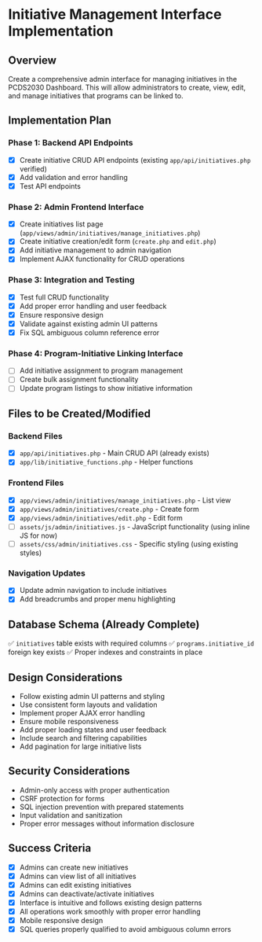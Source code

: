# Initiative Management Interface Implementation

## Overview
Create a comprehensive admin interface for managing initiatives in the PCDS2030 Dashboard. This will allow administrators to create, view, edit, and manage initiatives that programs can be linked to.

## Implementation Plan

### Phase 1: Backend API Endpoints
- [x] Create initiative CRUD API endpoints (existing `app/api/initiatives.php` verified)
- [x] Add validation and error handling
- [x] Test API endpoints

### Phase 2: Admin Frontend Interface
- [x] Create initiatives list page (`app/views/admin/initiatives/manage_initiatives.php`)
- [x] Create initiative creation/edit form (`create.php` and `edit.php`)
- [x] Add initiative management to admin navigation
- [x] Implement AJAX functionality for CRUD operations

### Phase 3: Integration and Testing
- [x] Test full CRUD functionality
- [x] Add proper error handling and user feedback  
- [x] Ensure responsive design
- [x] Validate against existing admin UI patterns
- [x] Fix SQL ambiguous column reference error

### Phase 4: Program-Initiative Linking Interface
- [ ] Add initiative assignment to program management
- [ ] Create bulk assignment functionality
- [ ] Update program listings to show initiative information

## Files to be Created/Modified

### Backend Files
- [x] `app/api/initiatives.php` - Main CRUD API (already exists)
- [x] `app/lib/initiative_functions.php` - Helper functions

### Frontend Files
- [x] `app/views/admin/initiatives/manage_initiatives.php` - List view
- [x] `app/views/admin/initiatives/create.php` - Create form
- [x] `app/views/admin/initiatives/edit.php` - Edit form
- [ ] `assets/js/admin/initiatives.js` - JavaScript functionality (using inline JS for now)
- [ ] `assets/css/admin/initiatives.css` - Specific styling (using existing styles)

### Navigation Updates
- [x] Update admin navigation to include initiatives
- [x] Add breadcrumbs and proper menu highlighting

## Database Schema (Already Complete)
✅ `initiatives` table exists with required columns
✅ `programs.initiative_id` foreign key exists
✅ Proper indexes and constraints in place

## Design Considerations
- Follow existing admin UI patterns and styling
- Use consistent form layouts and validation
- Implement proper AJAX error handling
- Ensure mobile responsiveness
- Add proper loading states and user feedback
- Include search and filtering capabilities
- Add pagination for large initiative lists

## Security Considerations
- Admin-only access with proper authentication
- CSRF protection for forms
- SQL injection prevention with prepared statements
- Input validation and sanitization
- Proper error messages without information disclosure

## Success Criteria
- [x] Admins can create new initiatives
- [x] Admins can view list of all initiatives
- [x] Admins can edit existing initiatives
- [x] Admins can deactivate/activate initiatives
- [x] Interface is intuitive and follows existing design patterns
- [x] All operations work smoothly with proper error handling
- [x] Mobile responsive design
- [x] SQL queries properly qualified to avoid ambiguous column errors
